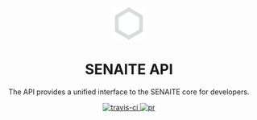 <div align="center">

  <a href="https://github.com/senaite/senaite.api">
    <img src="static/logo.png" alt="senaite.api" height="64" />
  </a>
  <h1>SENAITE API</h1>

  <p>The API provides a unified interface to the SENAITE core for developers.</p>


  <div>
    <a href="https://travis-ci.org/senaite/senaite.api">
      <img src="https://img.shields.io/travis/senaite/senaite.api.svg?style=flat-square" alt="travis-ci" />
    </a>
    <a href="docs/Contributing.rst">
      <img src="https://img.shields.io/badge/PRs-welcome-brightgreen.svg?style=flat-square" alt="pr" />
    </a>
  </div>
</div>
